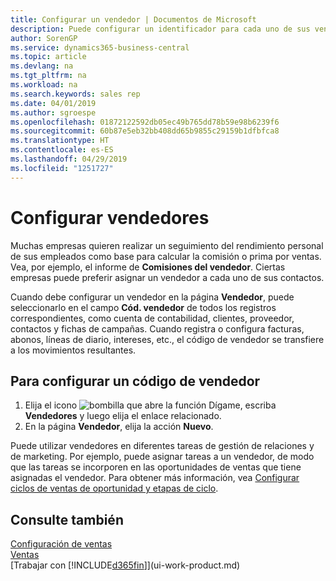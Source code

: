```yaml
---
title: Configurar un vendedor | Documentos de Microsoft
description: Puede configurar un identificador para cada uno de sus vendedores, de modo que pueda hacer un seguimiento del rendimiento de una persona o asignar un vendedor a un contacto.
author: SorenGP
ms.service: dynamics365-business-central
ms.topic: article
ms.devlang: na
ms.tgt_pltfrm: na
ms.workload: na
ms.search.keywords: sales rep
ms.date: 04/01/2019
ms.author: sgroespe
ms.openlocfilehash: 01872122592db05ec49b765dd78b59e98b6239f6
ms.sourcegitcommit: 60b87e5eb32bb408dd65b9855c29159b1dfbfca8
ms.translationtype: HT
ms.contentlocale: es-ES
ms.lasthandoff: 04/29/2019
ms.locfileid: "1251727"
---
```

# <a name="set-up-salespeople"></a>Configurar vendedores
Muchas empresas quieren realizar un seguimiento del rendimiento personal de sus empleados como base para calcular la comisión o prima por ventas. Vea, por ejemplo, el informe de **Comisiones del vendedor**. Ciertas empresas puede preferir asignar un vendedor a cada uno de sus contactos.

Cuando debe configurar un vendedor en la página **Vendedor**, puede seleccionarlo en el campo **Cód. vendedor** de todos los registros correspondientes, como cuenta de contabilidad, clientes, proveedor, contactos y fichas de campañas. Cuando registra o configura facturas, abonos, líneas de diario, intereses, etc., el código de vendedor se transfiere a los movimientos resultantes.

## <a name="to-set-up-a-salesperson-code"></a>Para configurar un código de vendedor
1. Elija el icono ![bombilla que abre la función Dígame](media/ui-search/search_small.png "Dígame que desea hacer"), escriba **Vendedores** y luego elija el enlace relacionado.
2. En la página **Vendedor**, elija la acción **Nuevo**.

Puede utilizar vendedores en diferentes tareas de gestión de relaciones y de marketing. Por ejemplo, puede asignar tareas a un vendedor, de modo que las tareas se incorporen en las oportunidades de ventas que tiene asignadas el vendedor. Para obtener más información, vea [Configurar ciclos de ventas de oportunidad y etapas de ciclo](marketing-how-setup-opportunity-sales-cycles-stages.md).

## <a name="see-also"></a>Consulte también
[Configuración de ventas](sales-setup-sales.md)  
[Ventas](sales-manage-sales.md)  
[Trabajar con [!INCLUDE[d365fin](includes/d365fin_md.md)]](ui-work-product.md)  
